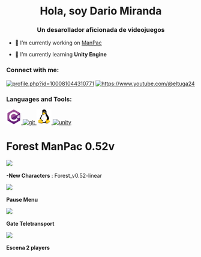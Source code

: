 <h1 align="center">Hola, soy Dario Miranda</h1>
<h3 align="center">Un desarollador aficionada de videojuegos</h3>

- 🔭 I’m currently working on [ManPac](https://github.com/vicotux1/ManPac)

- 🌱 I’m currently learning **Unity Engine**

<h3 align="left">Connect with me:</h3>
<p align="left">
<a href="https://fb.com/profile.php?id=100081044310771" target="blank"><img align="center" src="https://raw.githubusercontent.com/rahuldkjain/github-profile-readme-generator/master/src/images/icons/Social/facebook.svg" alt="profile.php?id=100081044310771" height="30" width="40" /></a>
<a href="https://www.youtube.com/c/@eltuga24" target="blank"><img align="center" src="https://raw.githubusercontent.com/rahuldkjain/github-profile-readme-generator/master/src/images/icons/Social/youtube.svg" alt="https://www.youtube.com/@eltuga24" height="30" width="40" /></a>
</p>

<h3 align="left">Languages and Tools:</h3>
<p align="left"> <a href="https://www.w3schools.com/cs/" target="_blank" rel="noreferrer"> <img src="https://raw.githubusercontent.com/devicons/devicon/master/icons/csharp/csharp-original.svg" alt="csharp" width="40" height="40"/> </a> <a href="https://git-scm.com/" target="_blank" rel="noreferrer"> <img src="https://www.vectorlogo.zone/logos/git-scm/git-scm-icon.svg" alt="git" width="40" height="40"/> </a> <a href="https://www.linux.org/" target="_blank" rel="noreferrer"> <img src="https://raw.githubusercontent.com/devicons/devicon/master/icons/linux/linux-original.svg" alt="linux" width="40" height="40"/> </a> <a href="https://unity.com/" target="_blank" rel="noreferrer"> <img src="https://www.vectorlogo.zone/logos/unity3d/unity3d-icon.svg" alt="unity" width="40" height="40"/> </a> </p>

# Forest ManPac 0.52v

![](https://github.com/vicotux1/ManPac/blob/5e02f03d863b089b1b69c83d6962febf196cdd6b/Capturas/characters.PNG)

**-New Characters** : Forest_v0.52-linear

![](https://github.com/vicotux1/ManPac/blob/f63f6e9ced3b75f3fc0e0a37599c17dbb1a18496/Capturas/PauseMenu.PNG)

**Pause Menu**

![](https://github.com/vicotux1/ManPac/blob/f63f6e9ced3b75f3fc0e0a37599c17dbb1a18496/Capturas/04.PNG)

**Gate Teletransport**

![](https://github.com/vicotux1/ManPac/blob/ee05925b37104ec525b355afbf450fc4d7b28074/Capturas/Captura2Players.PNG)

**Escena 2 players**



